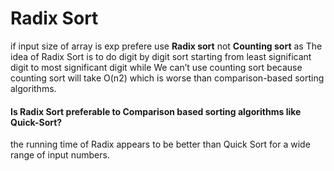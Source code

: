 # Radix Sort
if input size of array is exp prefere use **Radix sort** not **Counting sort**
as The idea of Radix Sort is to do digit by digit sort starting from least significant digit to most significant digit while
We can’t use counting sort because counting sort will take O(n2) which is worse than comparison-based sorting algorithms.

#### Is Radix Sort preferable to Comparison based sorting algorithms like Quick-Sort? 
the running time of Radix appears to be better than Quick Sort for a wide range of input numbers.
